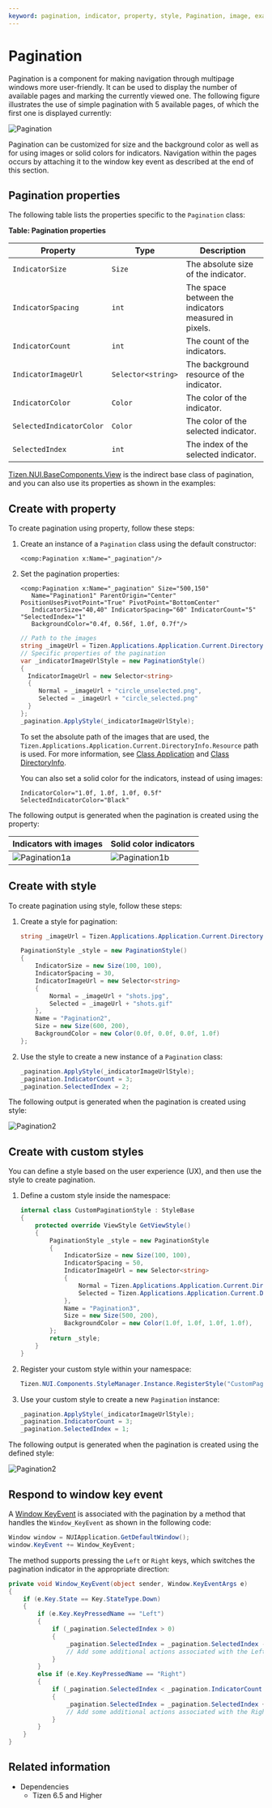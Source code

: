 ```yaml
---
keyword: pagination, indicator, property, style, Pagination, image, example, page, Class, key, KeyEvent
---
```


# Pagination

Pagination is a component for making navigation through multipage windows more user-friendly. It can be used to display the number of available pages and marking the currently viewed one. The following figure illustrates the use of simple pagination with 5 available pages, of which the first one is displayed currently:

![Pagination](./media/Pagination.png)

Pagination can be customized for size and the background color as well as for using images or solid colors for indicators. Navigation within the pages occurs by attaching it to the window key event as described at the end of this section.

## Pagination properties

The following table lists the properties specific to the `Pagination` class:

**Table: Pagination properties**

| Property                  | Type               | Description                                          |
|---------------------------|--------------------|------------------------------------------------------|
| `IndicatorSize`           | `Size`             | The absolute size of the indicator.                  |
| `IndicatorSpacing`        | `int`              | The space between the indicators measured in pixels. |
| `IndicatorCount`          | `int`              | The count of the indicators.                         |
| `IndicatorImageUrl`       | `Selector<string>` | The background resource of the indicator.            |
| `IndicatorColor`          | `Color`            | The color of the indicator.                          |
| `SelectedIndicatorColor`  | `Color`            | The color of the selected indicator.                 |
| `SelectedIndex`           | `int`              | The index of the selected indicator.                 |

[Tizen.NUI.BaseComponents.View](/application/dotnet/api/TizenFX/latest/api/Tizen.NUI.BaseComponents.View.html) is the indirect base class of pagination, and you can also use its properties as shown in the examples:
<!-- TO BE DONE:
(the full list of a view's properties can be found in the [next section](../view.md))
-->

## Create with property

To create pagination using property, follow these steps:

1. Create an instance of a `Pagination` class using the default constructor:
    ```xaml
    <comp:Pagination x:Name="_pagination"/>
    ```

2. Set the pagination properties:
   ```xaml
   <comp:Pagination x:Name="_pagination" Size="500,150"
      Name="Pagination1" ParentOrigin="Center" PositionUsesPivotPoint="True" PivotPoint="BottomCenter"
      IndicatorSize="40,40" IndicatorSpacing="60" IndicatorCount="5" "SelectedIndex="1" 
      BackgroundColor="0.4f, 0.56f, 1.0f, 0.7f"/>
   ```

    ```csharp
   // Path to the images
   string _imageUrl = Tizen.Applications.Application.Current.DirectoryInfo.Resource + "images/";
   // Specific properties of the pagination
   var _indicatorImageUrlStyle = new PaginationStyle()
   {
      IndicatorImageUrl = new Selector<string>
      {
         Normal = _imageUrl + "circle_unselected.png",
         Selected = _imageUrl + "circle_selected.png"
      }
   };
   _pagination.ApplyStyle(_indicatorImageUrlStyle);
   ```

   To set the absolute path of the images that are used, the `Tizen.Applications.Application.Current.DirectoryInfo.Resource` path is used. For more information, see [Class Application](/application/dotnet/api/TizenFX/latest/api/Tizen.Applications.Application.html) and [Class DirectoryInfo](/application/dotnet/api/TizenFX/latest/api/Tizen.Applications.DirectoryInfo.html).

   You can also set a solid color for the indicators, instead of using images:
   ```xaml
   IndicatorColor="1.0f, 1.0f, 1.0f, 0.5f"
   SelectedIndicatorColor="Black"
   ```

The following output is generated when the pagination is created using the property:

| Indicators with images                               | Solid color indicators                               |
|------------------------------------------------------|------------------------------------------------------|
|![Pagination1a](./media/PaginationExample_Images.png) | ![Pagination1b](./media/PaginationExample_Color.png) |

## Create with style

To create pagination using style, follow these steps:

1. Create a style for pagination:
    ```csharp
   string _imageUrl = Tizen.Applications.Application.Current.DirectoryInfo.Resource + "images/";

    PaginationStyle _style = new PaginationStyle()
    {
        IndicatorSize = new Size(100, 100),
        IndicatorSpacing = 30,
        IndicatorImageUrl = new Selector<string>
        {
            Normal = _imageUrl + "shots.jpg",
            Selected = _imageUrl + "shots.gif"
        },
        Name = "Pagination2",
        Size = new Size(600, 200),
        BackgroundColor = new Color(0.0f, 0.0f, 0.0f, 1.0f)
    };
    ```

2. Use the style to create a new instance of a `Pagination` class:
    ```csharp
    _pagination.ApplyStyle(_indicatorImageUrlStyle);
    _pagination.IndicatorCount = 3;
    _pagination.SelectedIndex = 2;
    ```

The following output is generated when the pagination is created using style:

![Pagination2](./media/PaginationExample_Animated.gif)

## Create with custom styles

You can define a style based on the user experience (UX), and then use the style to create pagination.

1. Define a custom style inside the namespace:
    ```csharp
    internal class CustomPaginationStyle : StyleBase
    {
        protected override ViewStyle GetViewStyle()
        {
            PaginationStyle _style = new PaginationStyle
            {
                IndicatorSize = new Size(100, 100),
                IndicatorSpacing = 50,
                IndicatorImageUrl = new Selector<string>
                {
                    Normal = Tizen.Applications.Application.Current.DirectoryInfo.Resource + "images/gray.png",
                    Selected = Tizen.Applications.Application.Current.DirectoryInfo.Resource + "images/blue.png"
                },
                Name = "Pagination3",
                Size = new Size(500, 200),
                BackgroundColor = new Color(1.0f, 1.0f, 1.0f, 1.0f),
            };
            return _style;
        }
    }
    ```

2. Register your custom style within your namespace:
    ```csharp
    Tizen.NUI.Components.StyleManager.Instance.RegisterStyle("CustomPagination", null, typeof(<YOUR_NAME_SPACE>.CustomPaginationStyle));
    ```

3. Use your custom style to create a new `Pagination` instance:
    ```csharp
    _pagination.ApplyStyle(_indicatorImageUrlStyle);
    _pagination.IndicatorCount = 3;
    _pagination.SelectedIndex = 1;
    ```
The following output is generated when the pagination is created using the defined style:

![Pagination2](./media/PaginationExample_Square.png)

## Respond to window key event

A [Window KeyEvent](/application/dotnet/api/TizenFX/latest/api/Tizen.NUI.Window.html#Tizen_NUI_Window_KeyEvent) is associated with the pagination by a method that handles the `Window_KeyEvent` as shown in the following code:
```csharp
Window window = NUIApplication.GetDefaultWindow();
window.KeyEvent += Window_KeyEvent;
```

The method supports pressing the `Left` or `Right` keys, which switches the pagination indicator in the appropriate direction:
```csharp
private void Window_KeyEvent(object sender, Window.KeyEventArgs e)
{
    if (e.Key.State == Key.StateType.Down)
    {
        if (e.Key.KeyPressedName == "Left")
        {
            if (_pagination.SelectedIndex > 0)
            {
                _pagination.SelectedIndex = _pagination.SelectedIndex - 1;
                // Add some additional actions associated with the Left key
            }
        }
        else if (e.Key.KeyPressedName == "Right")
        {
            if (_pagination.SelectedIndex < _pagination.IndicatorCount - 1)
            {
                _pagination.SelectedIndex = _pagination.SelectedIndex + 1;
                // Add some additional actions associated with the Right key
            }
        }
    }
}
```

<!-- uncomment after the review of the sample
[Here](https://github.com/Samsung/Tizen-CSharp-Samples/tree/master/Mobile/NUI_Pagination) one can find a working example using the above code.
-->

## Related information

- Dependencies
  -   Tizen 6.5 and Higher 
